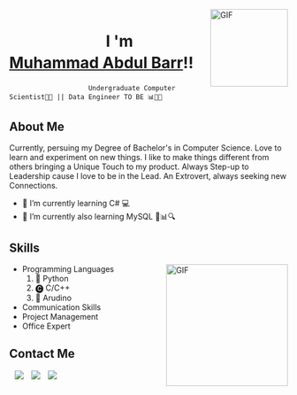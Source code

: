   <img align="right" top="500" height="140" width="140" alt="GIF" src="https://user-images.githubusercontent.com/113469229/230985796-5f22cb5d-e112-425b-823d-e84c649b612b.gif">
</a>
<h1  style="line-height:1.4"> &emsp;&emsp;&emsp;&emsp;&emsp;&emsp; I 'm <a href="https://100rabhcsmc.github.io/Me.io/" target="blank"><b>Muhammad Abdul Barr</a>!!</b></h1>

                        Undergraduate Computer Scientist👨‍🎓 || Data Engineer TO BE 📊👨‍💻

<h2> About Me </h2>

Currently, persuing my Degree of Bachelor's in Computer Science. Love to learn and experiment on new things. I like to make things different from others bringing a Unique Touch to my product. Always Step-up to Leadership cause I love to be in the Lead. An Extrovert, always seeking new Connections.

- 🌱 I’m currently learning C# 💻
- 🌱 I’m currently also learning MySQL 💾📊🔍

<h2> Skills </h2>
<img align="right" height ="220" width= "220" alt="GIF" src="https://user-images.githubusercontent.com/113469229/231003273-5493ecc1-d13b-4ccb-85df-32d08e704805.gif">

- Programming Languages
  1. 🐍 Python 
  2. 🅒  C/C++
  3. 🤖 Arudino
- Communication Skills
- Project Management
- Office Expert

<h2> Contact Me </h2>

<a style="margin-left: 10px;" target="_blank" href="https://instagram.com/malick.barr">
			<img src="https://img.icons8.com/doodle/40/000000/instagram-new--v2.png"></a>
		<a style="margin-left: 10px;" target="_blank" href="https://twitter.com/malick.barr">
			<img src="https://img.icons8.com/doodle/1x/twitter-squared--v2.png" ></a>
		<a style="margin-left: 10px;" target="_blank" href="https://www.youtube.com/channel/UC-ZdNkKNHC6KguDqNFKO2Nw?view_as=subscriber">
				<img src="https://img.icons8.com/doodle/1x/youtube--v2.png" ></a>
<!--
- 👯 I’m looking to collaborate on ...
- 🤔 I’m looking for help with ...
- 💬 Ask me about ...
- 📫 How to reach me: ...
- 😄 Pronouns: ...
- ⚡ Fun fact: ...
-->

